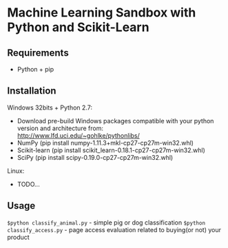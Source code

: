 # Machine Learning Sandbox with Python and Scikit-Learn

## Requirements
* Python + pip

## Installation
Windows 32bits + Python 2.7:
* Download pre-build Windows packages compatible with your python version and architecture from: http://www.lfd.uci.edu/~gohlke/pythonlibs/
* NumPy (pip install numpy-1.11.3+mkl-cp27-cp27m-win32.whl)
* Scikit-learn (pip install scikit_learn-0.18.1-cp27-cp27m-win32.whl)
* SciPy (pip install scipy-0.19.0-cp27-cp27m-win32.whl)

Linux:
* TODO...

## Usage
```$python classify_animal.py``` - simple pig or dog classification
```$python classify_access.py``` - page access evaluation related to buying(or not) your product
